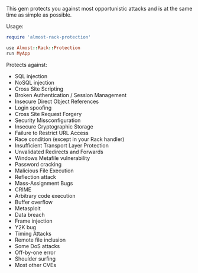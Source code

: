 This gem protects you against most opportunistic attacks and is at the same time as simple as possible.

Usage:

``` ruby
require 'almost-rack-protection'

use Almost::Rack::Protection
run MyApp
```

Protects against:

* SQL injection
* NoSQL injection
* Cross Site Scripting
* Broken Authentication / Session Management
* Insecure Direct Object References
* Login spoofing
* Cross Site Request Forgery
* Security Missconfiguration
* Insecure Cryptographic Storage
* Failure to Restrict URL Access
* Race condition (except in your Rack handler)
* Insufficient Transport Layer Protection
* Unvalidated Redirects and Forwards
* Windows Metafile vulnerability
* Password cracking
* Malicious File Execution
* Reflection attack
* Mass-Assignment Bugs
* CRIME
* Arbitrary code execution
* Buffer overflow
* Metasploit
* Data breach
* Frame injection
* Y2K bug
* Timing Attacks
* Remote file inclusion
* Some DoS attacks
* Off-by-one error
* Shoulder surfing
* Most other CVEs
